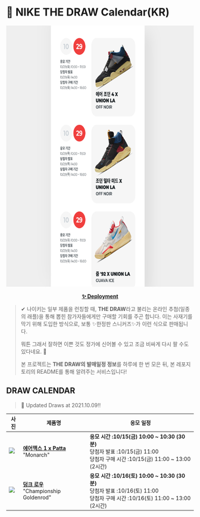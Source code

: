 # 👟 NIKE THE DRAW Calendar(KR)

<div align="center">
  <a href="https://junhoyeo.github.io/NIKE-THE-DRAW-Calendar/">
    <img src="./docs/images/preview.png" alt="Preview image of deployed application" height="700px" width="700px" />
  </a>
</div>

<p align="center">
  <a href="https://junhoyeo.github.io/NIKE-THE-DRAW-Calendar/">
    <strong>✨ Deployment</strong>
  </a>
</p>

> ✔ 나이키는 일부 제품을 런칭할 때, **THE DRAW**라고 불리는 온라인 추첨(일종의 래플)을 통해 뽑힌 참가자들에게만 구매할 기회를 주곤 합니다. 이는 사재기를 막기 위해 도입한 방식으로, 보통 ✨한정판 스니커즈✨가 이런 식으로 판매됩니다.
>
> 뭐튼 그래서 잘하면 이쁜 것도 정가에 신어볼 수 있고 조금 비싸게 다시 팔 수도 있다네요. 🤭
>
> 본 프로젝트는 **THE DRAW의 발매일정 정보**를 하루에 한 번 모은 뒤, 본 레포지토리의 README를 통해 알려주는 서비스입니다!

## DRAW CALENDAR

<!-- DRAW CALENDAR: START -->

> 👟 Updated Draws at 2021.10.09‼️

| 사진 | 제품명 | 응모 일정 |
| --- | ---- | ------- |
| <img src="https://static-breeze.nike.co.kr/kr/ko_kr/cmsstatic/product/DH1348-001/d907393e-1b8b-4de1-90c9-5cb9d8a6a2a4_primary.jpg?snkrBrowse" width="256" /> | <a href="https://www.nike.com/kr/launch/t/men/fw/nike-sportswear/DH1348-001/suua81/nike-air-max-1-p"><strong>에어맥스 1 x Patta</strong><br /></a> "Monarch" | <strong>응모 시간 :10/15(금) 10:00 ~ 10:30 (30분)</strong><br />당첨자 발표 :10/15(금) 11:00<br />당첨자 구매 시간 :10/15(금) 11:00 ~ 13:00 (2시간) |
| <img src="https://static-breeze.nike.co.kr/kr/ko_kr/cmsstatic/product/DD1391-004/913567a6-92a2-4642-8e0e-46e7b4a370df_primary.jpg?snkrBrowse" width="256" /> | <a href="https://www.nike.com/kr/launch/t/men/fw/nike-sportswear/DD1391-004/nvkd53/nike-dunk-low-retro"><strong>덩크 로우</strong><br /></a> "Championship Goldenrod" | <strong>응모 시간 :10/16(토) 10:00 ~ 10:30 (30분)</strong><br />당첨자 발표 :10/16(토) 11:00<br />당첨자 구매 시간 :10/16(토) 11:00 ~ 13:00 (2시간) |

<!-- DRAW CALENDAR: END -->
